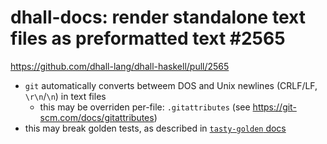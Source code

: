 #  dhall-docs: render standalone text files as preformatted text \#2565 

https://github.com/dhall-lang/dhall-haskell/pull/2565

* `git` automatically converts betweem DOS and Unix newlines (CRLF/LF, `\r\n`/`\n`) in text files
  * this may be overriden per-file: `.gitattributes` (see https://git-scm.com/docs/gitattributes)
* this may break golden tests, as described in [`tasty-golden` docs](https://hackage.haskell.org/package/tasty-golden-2.3.5/docs/Test-Tasty-Golden.html)